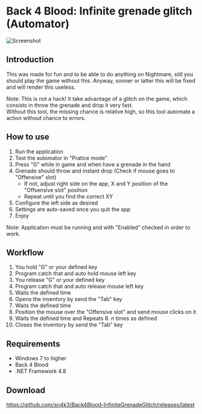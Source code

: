 # Back 4 Blood: Infinite grenade glitch (Automator)

![Screenshot](https://github.com/sn4k3/Back4Blood-InfiniteGrenadeGlitch/raw/main/screenshots/screenshot1.png)

## Introduction

This was made for fun and to be able to do anything on Nightmare, still you should play the game without this.
Anyway, sonner or latter this will be fixed and will render this useless.

Note: This is not a hack! It take advantage of a glitch on the game, which consists in throw the grenade and drop it very fast.  
Without this tool, the missing chance is relative high, so this tool automate a action without chance to errors.

## How to use

1. Run the application
2. Test the automator in "Pratice mode"
3. Press "G" while in game and when have a grenade in the hand
4. Grenade should throw and instant drop (Check if mouse goes to "Offensive" slot)
   - If not, adjust right side on the app, X and Y position of the "Offsensive slot" position
   - Repeat until you find the correct XY
5. Configure the left side as desired
6. Settings are auto-saved once you quit the app
7. Enjoy

Note: Application must be running and with "Enabled" checked in order to work.

## Workflow

1. You hold "G" or your defined key
2. Program catch that and auto hold mouse left key
3. You release "G" or your defined key
4. Program catch that and auto release mouse left key
5. Waits the defined time
6. Opens the inventory by send the "Tab" key
7. Waits the defined time
8. Position the mouse over the "Offensive slot" and send mouse clicks on it
9. Waits the defined time and Repeats 8. n times as defined
10. Closes the inventory by send the "Tab" key

## Requirements

- Windows 7 to higher
- Back 4 Blood
- .NET Framework 4.8

## Download

https://github.com/sn4k3/Back4Blood-InfiniteGrenadeGlitch/releases/latest